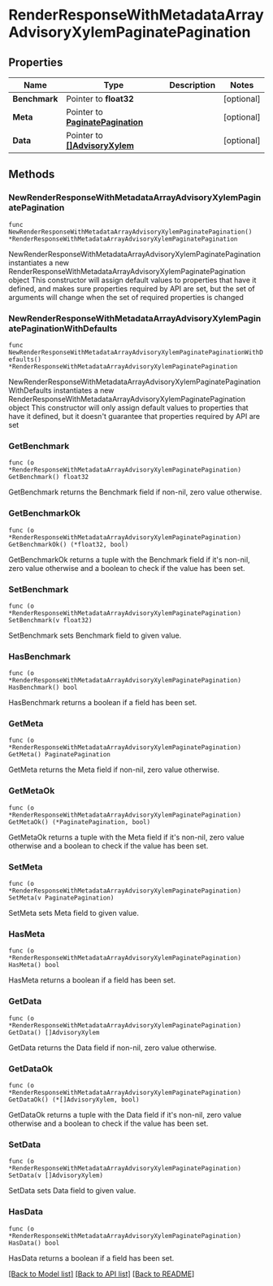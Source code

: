 # RenderResponseWithMetadataArrayAdvisoryXylemPaginatePagination

## Properties

Name | Type | Description | Notes
------------ | ------------- | ------------- | -------------
**Benchmark** | Pointer to **float32** |  | [optional] 
**Meta** | Pointer to [**PaginatePagination**](PaginatePagination.md) |  | [optional] 
**Data** | Pointer to [**[]AdvisoryXylem**](AdvisoryXylem.md) |  | [optional] 

## Methods

### NewRenderResponseWithMetadataArrayAdvisoryXylemPaginatePagination

`func NewRenderResponseWithMetadataArrayAdvisoryXylemPaginatePagination() *RenderResponseWithMetadataArrayAdvisoryXylemPaginatePagination`

NewRenderResponseWithMetadataArrayAdvisoryXylemPaginatePagination instantiates a new RenderResponseWithMetadataArrayAdvisoryXylemPaginatePagination object
This constructor will assign default values to properties that have it defined,
and makes sure properties required by API are set, but the set of arguments
will change when the set of required properties is changed

### NewRenderResponseWithMetadataArrayAdvisoryXylemPaginatePaginationWithDefaults

`func NewRenderResponseWithMetadataArrayAdvisoryXylemPaginatePaginationWithDefaults() *RenderResponseWithMetadataArrayAdvisoryXylemPaginatePagination`

NewRenderResponseWithMetadataArrayAdvisoryXylemPaginatePaginationWithDefaults instantiates a new RenderResponseWithMetadataArrayAdvisoryXylemPaginatePagination object
This constructor will only assign default values to properties that have it defined,
but it doesn't guarantee that properties required by API are set

### GetBenchmark

`func (o *RenderResponseWithMetadataArrayAdvisoryXylemPaginatePagination) GetBenchmark() float32`

GetBenchmark returns the Benchmark field if non-nil, zero value otherwise.

### GetBenchmarkOk

`func (o *RenderResponseWithMetadataArrayAdvisoryXylemPaginatePagination) GetBenchmarkOk() (*float32, bool)`

GetBenchmarkOk returns a tuple with the Benchmark field if it's non-nil, zero value otherwise
and a boolean to check if the value has been set.

### SetBenchmark

`func (o *RenderResponseWithMetadataArrayAdvisoryXylemPaginatePagination) SetBenchmark(v float32)`

SetBenchmark sets Benchmark field to given value.

### HasBenchmark

`func (o *RenderResponseWithMetadataArrayAdvisoryXylemPaginatePagination) HasBenchmark() bool`

HasBenchmark returns a boolean if a field has been set.

### GetMeta

`func (o *RenderResponseWithMetadataArrayAdvisoryXylemPaginatePagination) GetMeta() PaginatePagination`

GetMeta returns the Meta field if non-nil, zero value otherwise.

### GetMetaOk

`func (o *RenderResponseWithMetadataArrayAdvisoryXylemPaginatePagination) GetMetaOk() (*PaginatePagination, bool)`

GetMetaOk returns a tuple with the Meta field if it's non-nil, zero value otherwise
and a boolean to check if the value has been set.

### SetMeta

`func (o *RenderResponseWithMetadataArrayAdvisoryXylemPaginatePagination) SetMeta(v PaginatePagination)`

SetMeta sets Meta field to given value.

### HasMeta

`func (o *RenderResponseWithMetadataArrayAdvisoryXylemPaginatePagination) HasMeta() bool`

HasMeta returns a boolean if a field has been set.

### GetData

`func (o *RenderResponseWithMetadataArrayAdvisoryXylemPaginatePagination) GetData() []AdvisoryXylem`

GetData returns the Data field if non-nil, zero value otherwise.

### GetDataOk

`func (o *RenderResponseWithMetadataArrayAdvisoryXylemPaginatePagination) GetDataOk() (*[]AdvisoryXylem, bool)`

GetDataOk returns a tuple with the Data field if it's non-nil, zero value otherwise
and a boolean to check if the value has been set.

### SetData

`func (o *RenderResponseWithMetadataArrayAdvisoryXylemPaginatePagination) SetData(v []AdvisoryXylem)`

SetData sets Data field to given value.

### HasData

`func (o *RenderResponseWithMetadataArrayAdvisoryXylemPaginatePagination) HasData() bool`

HasData returns a boolean if a field has been set.


[[Back to Model list]](../README.md#documentation-for-models) [[Back to API list]](../README.md#documentation-for-api-endpoints) [[Back to README]](../README.md)


